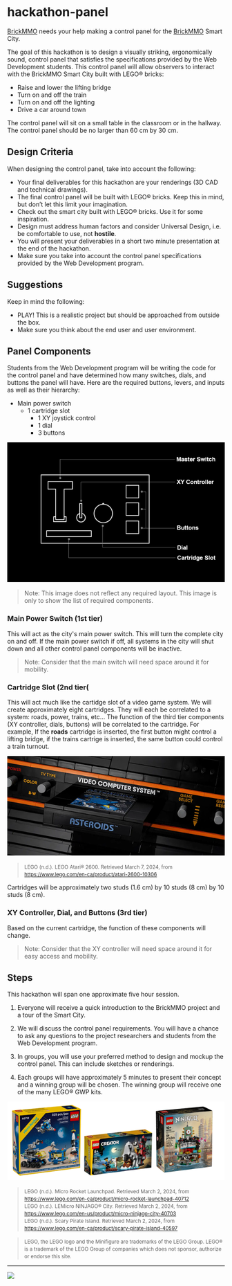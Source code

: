 # hackathon-panel

<style>@import url("//readme.codeadam.ca/readme.css");</style>

[BrickMMO](http://brickmmo.com/) needs your help making a control panel for the [BrickMMO](https://brickmmo.com/) Smart City. 

The goal of this hackathon is to design a visually striking, ergonomically sound, control panel that satisfies the specifications provided by the Web Development students. This control panel will allow observers to interact with the BrickMMO Smart City built with LEGO® bricks:

 - Raise and lower the lifting bridge
 - Turn on and off the train
 - Turn on and off the lighting
 - Drive a car around town

The control panel will sit on a small table in the classroom or in the hallway. The control panel should be no larger than 60 cm by 30 cm.

## Design Criteria

When designing the control panel, take into account the following:

- Your final deliverables for this hackathon are your renderings (3D CAD and technical drawings).
- The final control panel will be built with LEGO® bricks. Keep this in mind, but don’t let this limit your imagination.
- Check out the smart city built with LEGO® bricks. Use it for some inspiration. 
- Design must address human factors and consider Universal Design, i.e. be comfortable to use, not **hostile**.
- You will present your deliverables in a short two minute presentation at the end of the hackathon. 
- Make sure you take into account the control panel specifications provided by the Web Development program.

## Suggestions

Keep in mind the following:

- PLAY! This is a realistic project but should be approached from outside the box.
- Make sure you think about the end user and user environment.

## Panel Components

Students from the Web Development program will be writing the code for the control panel and have determined how many switches, dials, and buttons the panel will have. Here are the required buttons, levers, and inputs as well as their hierarchy:

- Main power switch
    - 1 cartridge slot
        - 1 XY joystick control
        - 1 dial
        - 3 buttons
 
![Control Panel Components](images/layout.png)

> Note: This image does not reflect any required layout. This image is only to show the list of required components.
 
### Main Power Switch (1st tier)

This will act as the city's main power switch. This will turn the complete city on and off. If the main power switch if off, all systems in the city will shut down and all other control panel components will be inactive.

> Note: Consider that the main switch will need space around it for mobility.

### Cartridge Slot (2nd tier(

This will act much like the cartidge slot of a video game system. We will create approximately eight cartridges. They will each be correlated to a system: roads, power, trains, etc... The function of the third tier components (XY controller, dials, buttons) will be correlated to the cartridge. For example, If the **roads** cartridge is inserted, the first button might control a lifting bridge, if the trains cartrige is inserted, the same button could control a train turnout. 

![Cartridge System](images/atari.png)

> <small>LEGO (n.d.). LEGO Atari® 2600. Retrieved March 7, 2024, from https://www.lego.com/en-ca/product/atari-2600-10306</small>

Cartridges will be approximately two studs (1.6 cm) by 10 studs (8 cm) by 10 studs (8 cm).

### XY Controller, Dial, and Buttons (3rd tier)

Based on the current cartridge, the function of these components will change. 

> Note: Consider that the XY controller will need space around it for easy access and mobility.

## Steps

This hackathon will span one approximate five hour session. 

1) Everyone will receive a quick introduction to the BrickMMO project and a tour of the Smart City. 

2) We will discuss the control panel requirements. You will have a chance to ask any questions to the project researchers and students from the Web Development program. 
  
3) In groups, you will use your preferred method to design and mockup the control panel. This can include sketches or renderings.

4) Each groups will have approximately 5 minutes to present their concept and a winning group will be chosen. The winning group will receive one of the many LEGO® GWP kits. 

![LEGO® GWP](images/lego-gwp.png)

> <small>LEGO (n.d.). Micro Rocket Launchpad. Retrieved March 2, 2024, from https://www.lego.com/en-ca/product/micro-rocket-launchpad-40712  
> LEGO (n.d.). LEMicro NINJAGO® City. Retrieved March 2, 2024, from https://www.lego.com/en-us/product/micro-ninjago-city-40703  
> LEGO (n.d.). Scary Pirate Island. Retrieved March 2, 2024, from https://www.lego.com/en-ca/product/scary-pirate-island-40597</small>

> <small>LEGO, the LEGO logo and the Minifigure are trademarks of the LEGO Group.
> LEGO® is a trademark of the LEGO Group of companies which does not sponsor, authorize or endorse this site.</small>

---

<a href="https://brickmmo.com">
<img src="https://brickmmo.com/images/brickmmo-logo-horizontal.jpg" width="100">
</a>
